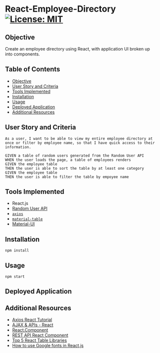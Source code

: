 # React-Employee-Directory [![License: MIT](https://img.shields.io/badge/License-MIT-yellow.svg)](https://opensource.org/licenses/MIT)

## Objective
Create an employee directory using React, with application UI broken up into components.

## Table of Contents
* [Objective](#objective)
* [User Story and Criteria](#user-story-and-criteria)
* [Tools Implemented](#tools-implemented)
* [Installation](#installation)
* [Usage](#usage)
* [Deployed Application](#deployed-application)
* [Additional Resources](#additional-resources)

## User Story and Criteria

```
As a user, I want to be able to view my entire employee directory at once or filter by employee name, so that I have quick access to their information. 

GIVEN a table of random users generated from the Random User API
WHEN the user loads the page, a table of employees renders
GIVEN the employee table
THEN the user is able to sort the table by at least one category
GIVEN the employee table
THEN the user is able to filter the table by empoyee name
```

## Tools Implemented

* React.js
* [Random User API](https://randomuser.me/)
* [`axios`](https://www.npmjs.com/package/axios)
* [`material-table`](https://material-table.com/#/)
* [Material-UI](https://material-ui.com/)

## Installation

`npm install`

## Usage

`npm start`

## Deployed Application

## Additional Resources

* [Axios React Tutorial](https://rapidapi.com/blog/axios-react-api-tutorial/)
* [AJAX & APIs - React](https://reactjs.org/docs/faq-ajax.html)
* [React.Component](https://reactjs.org/docs/react-component.html#setstate)
* [REST API React Component](https://www.andreasreiterer.at/rest-api-react-component/)
* [Top 5 React Table Libraries](https://blog.bitsrc.io/top-5-react-table-libraries-170505f75da7)
* [How to use Google fonts in React.js](https://stackoverflow.com/questions/40769551/how-to-use-google-fonts-in-react-js)
